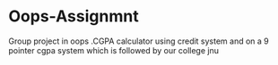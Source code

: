 # Oops-Assignmnt
Group project in oops .CGPA calculator using credit system and on a 9 pointer cgpa system which is followed by our college jnu
